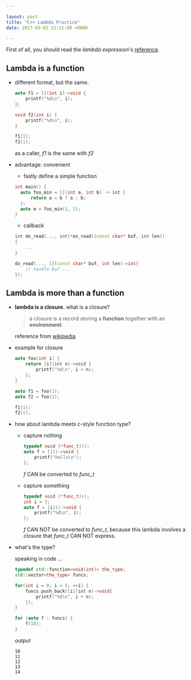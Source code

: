 ```yaml
---

layout: post
title: "C++ Lambda Practice"
date: 2017-03-02 22:31:00 +0800

---
```


First of all, you should read the *lambda expression*'s [reference](http://en.cppreference.com/w/cpp/language/lambda).

## Lambda is a function

* different format, but the same.

    ```c++
    auto f1 = [](int i)->void {
        printf("%d\n", i);
    };

    void f2(int i) {
        printf("%d\n", i);
    }

    f1(1);
    f2(1);
    ```
    as a caller, *f1* is the same with *f2*

* advantage: convenient

  - fastly define a simple function

  ```c++
  int main() {
	auto foo_min = [](int a, int b) -> int {
		return a < b ? a : b;
	};
	auto m = foo_min(1, 2);
  }
  ```

  - callback

  ```c++
  int do_read(..., int(*on_read)(const char* buf, int len))
  {
      ...
  }

  do_read(..., [](const char* buf, int len)->int{
      // handle buf ...
  });
  ```

## Lambda is more than a function

* **lambda is a closure.** what is a closure?

    > a closure is a record storing a **function** together with an **environment**:

    reference from [wikipedia](https://en.wikipedia.org/wiki/Closure_(computer_programming))

* example for closure

    ```c++
    auto foo(int i) {
        return [i](int n)->void {
            printf("%d\n", i + n);
        };
    }

    auto f1 = foo(1);
    auto f2 = foo(2);

    f1(1);
    f2(1);
    ```

* how about lambda meets c-style function type?

  - capture nothing

    ```c++
    typedef void (*func_t)();
    auto f = []()->void {
        printf("hello\n");
    };
    ```
    *f* CAN be converted to *func_t*

  - capture something

    ```c++
    typedef void (*func_t)();
    int i = 5;
    auto f = [i]()->void {
        printf("%d\n", i);
    };
    ```

    *f* CAN NOT be converted to *func_t*, because this lambda involves a closure that *func_t* CAN NOT express.

* what's the type?

    speaking in code ...

    ```c++
    typedef std::function<void(int)> the_type;
    std::vector<the_type> funcs;

    for(int i = 0; i < 5; ++i) {
        funcs.push_back([i](int n)->void{
            printf("%d\n", i + n);
        });
    }

    for (auto f : funcs) {
        f(10);
    }
    ```

    output

    ```
    10
    11
    12
    13
    14
    ```
    